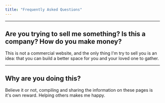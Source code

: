 ```yaml
---
title: "Frequently Asked Questions"
---
```


---
## Are you trying to sell me something? Is this a company? How do you make money?

This is not a commercial website, and the only thing I'm try to sell you is an idea: that you can build a better space for you and your loved one to gather.

---

## Why are you doing this?

Believe it or not, compiling and sharing the information on these pages is it's own reward.
Helping others makes me happy.
